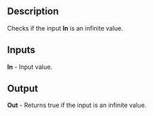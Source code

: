 ## Description
Checks if the input **In** is an infinite value.

## Inputs
**In** - Input value.

## Output
**Out** - Returns true if the input is an infinite value.